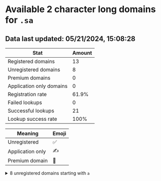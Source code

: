 # Available 2 character long domains for `.sa`

## Data last updated: 05/21/2024, 15:08:28

|Stat|Amount|
|--|--|
|Registered domains|13|
|Unregistered domains|8|
|Premium domains|0|
|Application only domains|0|
|Registration rate|61.9%|
|Failed lookups|0|
|Successful lookups|21|
|Lookup success rate|100%|


|Meaning|Emoji|
|--|--|
|Unregistered|:white_check_mark:|
|Application only|:writing_hand:|
|Premium domain|:gem:|

<details>
<summary>8 unregistered domains starting with <bold><code>a</code></bold></summary>

|Type|Domain|
|--|--|
|:white_check_mark:|`ab.sa`|
|:white_check_mark:|`ac.sa`|
|:white_check_mark:|`af.sa`|
|:white_check_mark:|`ag.sa`|
|:white_check_mark:|`aj.sa`|
|:white_check_mark:|`am.sa`|
|:white_check_mark:|`ao.sa`|
|:white_check_mark:|`aq.sa`|
</details>
